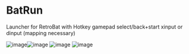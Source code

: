 # BatRun
Launcher for RetroBat with Hotkey gamepad select/back+start xinput or dinput (mapping necessary)

![image](https://github.com/user-attachments/assets/c6dd0d01-7bef-430f-a36e-7e391bc7162e)![image](https://github.com/user-attachments/assets/fa99931f-ac81-4b3c-a970-aa43ed7a692c) 
![image](https://github.com/user-attachments/assets/1cade0ac-fc17-45a3-ae97-8cd6d57fc19b)
![image](https://github.com/user-attachments/assets/42cc5acd-c0bc-4336-b0ed-0a7e5b87fdec) 

